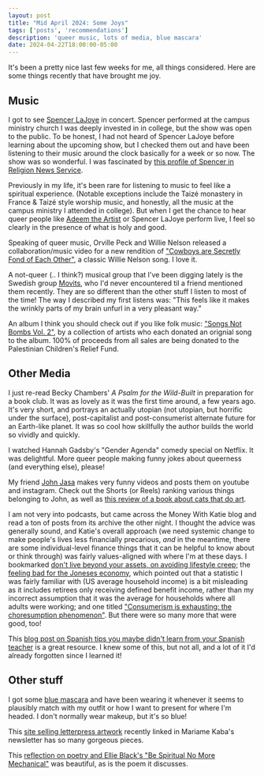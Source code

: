 ```yaml
---
layout: post
title: "Mid April 2024: Some Joys"
tags: ['posts', 'recommendations']
description: 'queer music, lots of media, blue mascara'
date: 2024-04-22T18:00:00-05:00
---
```


It's been a pretty nice last few weeks for me, all things considered. Here are some things recently that have brought me joy. 

## Music

I got to see [Spencer LaJoye](https://www.spencerlajoye.com/) in concert. Spencer performed at the campus ministry church I was deeply invested in in college, but the show was open to the public. To be honest, I had not heard of Spencer LaJoye before learning about the upcoming show, but I checked them out and have been listening to their music around the clock basically for a week or so now. The show was so wonderful. I was fascinated by [this profile of Spencer in Religion News Service](https://religionnews.com/2023/06/29/a-prophetic-force-queer-songwriter-spencer-lajoye-finds-resonance-outside-religion/).

Previously in my life, it's been rare for listening to music to feel like a spiritual experience. (Notable exceptions include the Taizé monastery in France & Taizé style worship music, and honestly, all the music at the campus ministry I attended in college). But when I get the chance to hear queer people like [Adeem the Artist](https://www.adeemtheartist.com) or Spencer LaJoye perform live, I feel so clearly in the presence of what is holy and good. 

Speaking of queer music, Orville Peck and Willie Nelson released a collaboration/music video for a new rendition of ["Cowboys are Secretly Fond of Each Other"](https://www.youtube.com/watch?v=BirJMnMcfBs), a classic Willie Nelson song. I love it. 

A not-queer (.. I think?) musical group that I've been digging lately is the Swedish group [Movits](https://www.youtube.com/watch?v=LshiKYPERUo), who I'd never encountered til a friend mentioned them recently. They are so different than the other stuff I listen to most of the time! The way I described my first listens was: "This feels like it makes the wrinkly parts of my brain unfurl in a very pleasant way."

An album I think you should check out if you like folk music: ["Songs Not Bombs Vol. 2"](https://songsnotbombs.bandcamp.com/album/songs-not-bombs-vol-2), by a collection of artists who each donated an orignial song to the album. 100% of proceeds from all sales are being donated to the Palestinian Children's Relief Fund. 

## Other Media

I just re-read Becky Chambers' _A Psalm for the Wild-Built_ in preparation for a book club. It was as lovely as it was the first time around, a few years ago. It's very short, and portrays an actually utopian (not utopian, but horrific under the surface), post-capitalist and post-consumerist alternate future for an Earth-like planet. It was so cool how skillfully the author builds the world so vividly and quickly.

I watched Hannah Gadsby's "Gender Agenda" comedy special on Netflix. It was delightful. More queer people making funny jokes about queerness (and everything else), please!

My friend [John Jasa](https://www.youtube.com/@johnjasa) makes very funny videos and posts them on youtube and instagram. Check out the Shorts (or Reels) ranking various things belonging to John, as well as [this review of a book about cats that do art](https://www.youtube.com/shorts/YL5yqNwdKdg). 

I am not very into podcasts, but came across the Money With Katie blog and read a ton of posts from its archive the other night. I thought the advice was generally sound, and Katie's overall approach (we need systemic change to make people's lives less financially precarious, _and_ in the meantime, there are some individual-level finance things that it can be helpful to know about or think through) was fairly values-aligned with where I'm at these days. I bookmarked [don't live beyond your assets, on avoiding lifestyle creep](https://moneywithkatie.com/blog/a-rule-for-avoiding-lifestyle-creep-dont-live-beyond-your-assets); the [feeling bad for the Joneses economy](https://moneywithkatie.com/blog/the-feeling-bad-for-the-joneses-economy), which pointed out that a statistic I was fairly familiar with (US average household income) is a bit misleading as it includes retirees only receiving defined benefit income, rather than my incorrect assumption that it was the average for households where all adults were working; and one titled ["Consumerism is exhausting: the choresumption phenomenon"](https://moneywithkatie.com/blog/consumerism-is-exhausting-choresumption). But there were so many more that were good, too! 

This [blog post on Spanish tips you maybe didn't learn from your Spanish teacher](https://mackenzie.morgan.name/posts/things-your-spanish-teacher-didnt-tell-you/) is a great resource. I knew some of this, but not all, and a lot of it I'd already forgotten since I learned it! 

## Other stuff

I got some [blue mascara](https://www.ulta.com/p/lash-sensational-sky-high-mascara-pimprod2020260?sku=2617938) and have been wearing it whenever it seems to plausibly match with my outfit or how I want to present for where I'm headed. I don't normally wear makeup, but it's so blue! 

This [site selling letterpress artwork](https://www.countrycounterculture.com/tender-heartpress) recently linked in Mariame Kaba's newsletter has so many gorgeous pieces.

This [reflection on poetry and Ellie Black's "Be Spiritual No More Mechanical"](https://ordinaryplots.substack.com/p/ellie-blacks-be-spiritual-no-more) was beautiful, as is the poem it discusses. 


